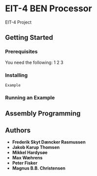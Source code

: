 # EIT-4 BEN Processor
EIT-4 Project

## Getting Started

### Prerequisites
You need the following:
1
2
3
### Installing

```
Example
```

### Running an Example

## Assembly Programming

## Authors

* **Frederik Skyt Dæncker Rasmussen**
* **Jakob Karup Thomsen**
* **Mikkel Hardysøe**
* **Max Wæhrens**
* **Peter Fisker**
* **Magnus B.B. Christensen**